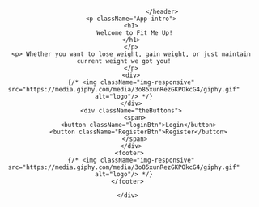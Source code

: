 <div className="App">
        <header className="App-header">
        
                         </header>
        <p className="App-intro">
        <h1>
          Welcome to Fit Me Up!
        </h1>
        </p>
        <p> Whether you want to lose weight, gain weight, or just maintain current weight we got you!
        </p>
        <div>
        {/* <img className="img-responsive" src="https://media.giphy.com/media/3o85xunRezGKPOkcG4/giphy.gif" alt="logo"/> */}
        </div>
        <div className="theButtons">
          <span>
            <button className="loginBtn">Login</button>
            <button className="RegisterBtn">Register</button>
          </span>
        </div>
        <footer> 
        {/* <img className="img-responsive" src="https://media.giphy.com/media/3o85xunRezGKPOkcG4/giphy.gif" alt="logo"/> */}
        </footer>  

      </div>